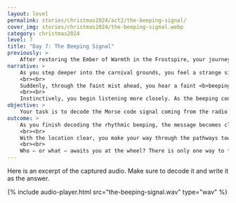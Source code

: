 ```yaml
---
layout: level
permalink: stories/christmas2024/act2/the-beeping-signal/
cover_img: stories/christmas2024/the-beeping-signal.webp
category: christmas2024
level: 7
title: "Day 7: The Beeping Signal"
previously: >
    After restoring the Ember of Warmth in the Frostspire, your journey led you to the once-vibrant Realm of Joy, now corrupted into a twisted carnival. The <b>Crystal of Joy</b>, the artifact responsible for spreading happiness, has darkened under the malevolent force’s influence. To restore the magic, you must navigate through this eerie and distorted festival, where illusions and emotional traps seek to break your spirit.
narrative: >
    As you step deeper into the carnival grounds, you feel a strange silence around you, broken only by the distant sound of warped carnival music. The once-vibrant colors are now dim and distorted, with shadows twisting in unnatural ways.
    <br><br>
    Suddenly, through the faint mist ahead, you hear a faint <b>beeping sound</b> — an electronic rhythm cutting through the oppressive atmosphere. You cautiously follow the sound until you find a small, weathered radio, half-buried under discarded festival decorations. The radio's rhythmic beeping repeats over and over, and you realize it isn’t random noise. The pattern seems familiar — it’s <b>Morse code</b>.
    <br><br>
    Instinctively, you begin listening more closely. As the beeping continues, you feel a sense of urgency. Decoding this message might be your first real clue in this twisted place, but the meaning behind it is still unclear. If you can decipher the code, it might guide you to someone — or something — that can help.
objective: >
    Your task is to decode the Morse code signal coming from the radio.
outcome: >
    As you finish decoding the rhythmic beeping, the message becomes clear: <b>WHEEL</b>. A sudden realization hits you — the signal is guiding you toward the old <b>Ferris wheel</b>, a towering silhouette you noticed when you first entered the carnival grounds. Though its colorful lights flicker weakly, it still looms over the dark festival, casting long shadows across the grounds.
    <br><br>
    With the location clear, you make your way through the pathways toward there. But something — or someone — seems to be waiting for you there. A figure hidden in the shadows catches your eye. You can't shake the feeling that this meeting is far from coincidence. The wheel creaks louder as if urging you forward.
    <br><br>
    Who — or what — awaits you at the wheel? There is only one way to find out.
---
```


Here is an excerpt of the captured audio. Make sure to decode it and write it as the answer.

{% include audio-player.html src="the-beeping-signal.wav" type="wav" %}
